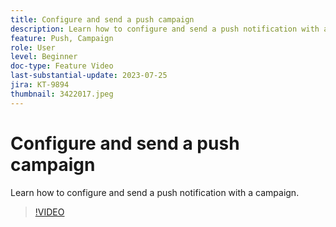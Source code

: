 ```yaml
---
title: Configure and send a push campaign
description: Learn how to configure and send a push notification with a campaign.
feature: Push, Campaign
role: User
level: Beginner
doc-type: Feature Video
last-substantial-update: 2023-07-25
jira: KT-9894
thumbnail: 3422017.jpeg
---
```


# Configure and send a push campaign

Learn how to configure and send a push notification with a campaign.

>[!VIDEO](https://video.tv.adobe.com/v/3422017/?learn=on)
